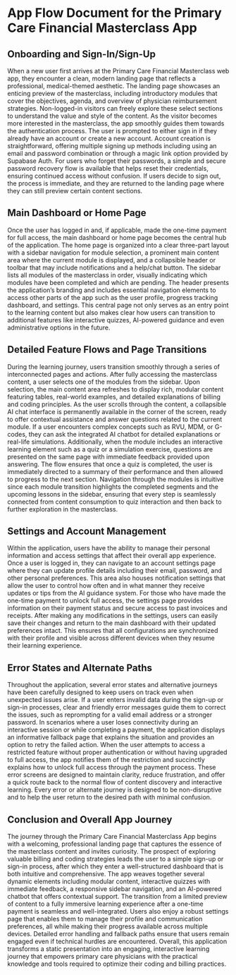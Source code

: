 # App Flow Document for the Primary Care Financial Masterclass App

## Onboarding and Sign-In/Sign-Up
When a new user first arrives at the Primary Care Financial Masterclass web app, they encounter a clean, modern landing page that reflects a professional, medical-themed aesthetic. The landing page showcases an enticing preview of the masterclass, including introductory modules that cover the objectives, agenda, and overview of physician reimbursement strategies. Non-logged-in visitors can freely explore these select sections to understand the value and style of the content. As the visitor becomes more interested in the masterclass, the app smoothly guides them towards the authentication process. The user is prompted to either sign in if they already have an account or create a new account. Account creation is straightforward, offering multiple signing up methods including using an email and password combination or through a magic link option provided by Supabase Auth. For users who forget their passwords, a simple and secure password recovery flow is available that helps reset their credentials, ensuring continued access without confusion. If users decide to sign out, the process is immediate, and they are returned to the landing page where they can still preview certain content sections.

## Main Dashboard or Home Page
Once the user has logged in and, if applicable, made the one-time payment for full access, the main dashboard or home page becomes the central hub of the application. The home page is organized into a clear three-part layout with a sidebar navigation for module selection, a prominent main content area where the current module is displayed, and a collapsible header or toolbar that may include notifications and a help/chat button. The sidebar lists all modules of the masterclass in order, visually indicating which modules have been completed and which are pending. The header presents the application’s branding and includes essential navigation elements to access other parts of the app such as the user profile, progress tracking dashboard, and settings. This central page not only serves as an entry point to the learning content but also makes clear how users can transition to additional features like interactive quizzes, AI-powered guidance and even administrative options in the future.

## Detailed Feature Flows and Page Transitions
During the learning journey, users transition smoothly through a series of interconnected pages and actions. After fully accessing the masterclass content, a user selects one of the modules from the sidebar. Upon selection, the main content area refreshes to display rich, modular content featuring tables, real-world examples, and detailed explanations of billing and coding principles. As the user scrolls through the content, a collapsible AI chat interface is permanently available in the corner of the screen, ready to offer contextual assistance and answer questions related to the current module. If a user encounters complex concepts such as RVU, MDM, or G-codes, they can ask the integrated AI chatbot for detailed explanations or real-life simulations. Additionally, when the module includes an interactive learning element such as a quiz or a simulation exercise, questions are presented on the same page with immediate feedback provided upon answering. The flow ensures that once a quiz is completed, the user is immediately directed to a summary of their performance and then allowed to progress to the next section. Navigation through the modules is intuitive since each module transition highlights the completed segments and the upcoming lessons in the sidebar, ensuring that every step is seamlessly connected from content consumption to quiz interaction and then back to further exploration in the masterclass.

## Settings and Account Management
Within the application, users have the ability to manage their personal information and access settings that affect their overall app experience. Once a user is logged in, they can navigate to an account settings page where they can update profile details including their email, password, and other personal preferences. This area also houses notification settings that allow the user to control how often and in what manner they receive updates or tips from the AI guidance system. For those who have made the one-time payment to unlock full access, the settings page provides information on their payment status and secure access to past invoices and receipts. After making any modifications in the settings, users can easily save their changes and return to the main dashboard with their updated preferences intact. This ensures that all configurations are synchronized with their profile and visible across different devices when they resume their learning experience.

## Error States and Alternate Paths
Throughout the application, several error states and alternative journeys have been carefully designed to keep users on track even when unexpected issues arise. If a user enters invalid data during the sign-up or sign-in processes, clear and friendly error messages guide them to correct the issues, such as reprompting for a valid email address or a stronger password. In scenarios where a user loses connectivity during an interactive session or while completing a payment, the application displays an informative fallback page that explains the situation and provides an option to retry the failed action. When the user attempts to access a restricted feature without proper authentication or without having upgraded to full access, the app notifies them of the restriction and succinctly explains how to unlock full access through the payment process. These error screens are designed to maintain clarity, reduce frustration, and offer a quick route back to the normal flow of content discovery and interactive learning. Every error or alternate journey is designed to be non-disruptive and to help the user return to the desired path with minimal confusion.

## Conclusion and Overall App Journey
The journey through the Primary Care Financial Masterclass App begins with a welcoming, professional landing page that captures the essence of the masterclass content and invites curiosity. The prospect of exploring valuable billing and coding strategies leads the user to a simple sign-up or sign-in process, after which they enter a well-structured dashboard that is both intuitive and comprehensive. The app weaves together several dynamic elements including modular content, interactive quizzes with immediate feedback, a responsive sidebar navigation, and an AI-powered chatbot that offers contextual support. The transition from a limited preview of content to a fully immersive learning experience after a one-time payment is seamless and well-integrated. Users also enjoy a robust settings page that enables them to manage their profile and communication preferences, all while making their progress available across multiple devices. Detailed error handling and fallback paths ensure that users remain engaged even if technical hurdles are encountered. Overall, this application transforms a static presentation into an engaging, interactive learning journey that empowers primary care physicians with the practical knowledge and tools required to optimize their coding and billing practices.